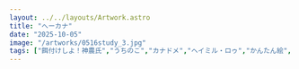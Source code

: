 ```yaml
---
layout: ../../layouts/Artwork.astro
title: "へーカナ"
date: "2025-10-05"
image: "/artworks/0516study_3.jpg"
tags: ["餌付けしよ！神農氏","うちのこ","カナドメ","ヘイミル・ロゥ","かんたん絵","ケモミミ","セラスク","身長差","つの","ケモミミ","ドラゴンガール"]
---
```


